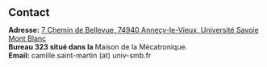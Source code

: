 <h1 id="contact"></h1>

<h2 style="margin: 60px 0px 10px;">Contact</h2>

<p><strong>Adresse:</strong> <a href="https://www.google.com/maps/place/Laboratoire+Syst%C3%A8me+et+Mat%C3%A9riaux+pour+la+M%C3%A9catronique/@45.9197555,6.1563454,17z/data=!3m1!4b1!4m6!3m5!1s0x478b8fb00211a2db:0xc095cb5a2f8eda63!8m2!3d45.9197555!4d6.1589257!16s%2Fg%2F11b69qz9nk?entry=ttu">7 Chemin de Bellevue, 74940 Annecy-le-Vieux, Université Savoie Mont Blanc</a>
<br />
<strong>Bureau 323 situé dans la </strong> Maison de la Mécatronique.
<br />
<strong>Email:</strong> <email>camille.saint-martin (at) univ-smb.fr</email>
<br />
<!-- <strong>Phone:</strong> (857) 209-8688</p> -->